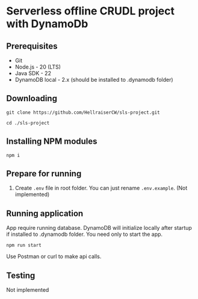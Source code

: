 # Serverless offline CRUDL project with DynamoDb

## Prerequisites

- Git
- Node.js - 20 (LTS)
- Java SDK - 22
- DynamoDB local - 2.x (should be installed to .dynamodb folder)

## Downloading

```
git clone https://github.com/HellraiserCW/sls-project.git
```

```
cd ./sls-project
```

## Installing NPM modules

```
npm i
```

## Prepare for running

1. Create `.env` file in root folder. You can just rename `.env.example`. (Not implemented)

## Running application

App require running database. DynamoDB will initialize locally after startup if installed to .dynamodb folder. You need only to start the app.

```
npm run start
```

Use Postman or curl to make api calls.

## Testing

Not implemented
